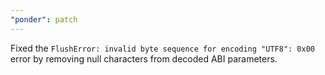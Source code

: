 ```yaml
---
"ponder": patch
---
```


Fixed the `FlushError: invalid byte sequence for encoding "UTF8": 0x00` error by removing null characters from decoded ABI parameters.
